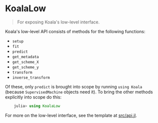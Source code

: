 # KoalaLow

> For exposing Koala's low-level interface.

Koala's low-level API consists of methods for the following
functions: 

- `setup`
- `fit`
- `predict`
- `get_metadata`
- `get_scheme_X`
- `get_scheme_y`
- `transform`
- `inverse_transform`

Of these, only `predict` is brought into scope by running `using Koala` (because `SupervisedMachine` objects need it). To bring the other methods explicitly into scope do this:

````julia
    julia> using KoalaLow
````

For more on the low-level interface, see the template at [src/api.jl](src/api.jl).
